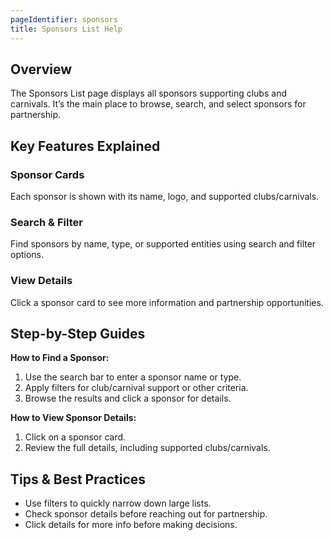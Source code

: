 ```yaml
---
pageIdentifier: sponsors
title: Sponsors List Help
---
```


## Overview
The Sponsors List page displays all sponsors supporting clubs and carnivals. It’s the main place to browse, search, and select sponsors for partnership.

## Key Features Explained
### Sponsor Cards
Each sponsor is shown with its name, logo, and supported clubs/carnivals.

### Search & Filter
Find sponsors by name, type, or supported entities using search and filter options.

### View Details
Click a sponsor card to see more information and partnership opportunities.

## Step-by-Step Guides
**How to Find a Sponsor:**
1. Use the search bar to enter a sponsor name or type.
2. Apply filters for club/carnival support or other criteria.
3. Browse the results and click a sponsor for details.

**How to View Sponsor Details:**
1. Click on a sponsor card.
2. Review the full details, including supported clubs/carnivals.

## Tips & Best Practices
- Use filters to quickly narrow down large lists.
- Check sponsor details before reaching out for partnership.
- Click details for more info before making decisions.
